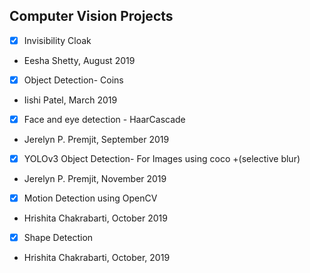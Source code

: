 ## Computer Vision Projects

- [x] Invisibility Cloak
- Eesha Shetty, August 2019

- [x] Object Detection- Coins
- Iishi Patel, March 2019 

- [x] Face and eye detection - HaarCascade
- Jerelyn P. Premjit, September 2019

- [x] YOLOv3 Object Detection- For Images using coco +(selective blur)
- Jerelyn P. Premjit, November 2019 

- [x] Motion Detection using OpenCV
- Hrishita Chakrabarti, October 2019

- [x] Shape Detection
- Hrishita Chakrabarti, October, 2019
